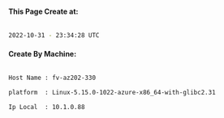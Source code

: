 
   
#### This Page Create at:

```bash

2022-10-31 - 23:34:28 UTC

```

#### Create By Machine:

```bash

Host Name : fv-az202-330

platform  : Linux-5.15.0-1022-azure-x86_64-with-glibc2.31

Ip Local  : 10.1.0.88

```

